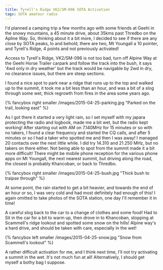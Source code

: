 ```yaml
---
title: Tyrell's Ridge VK2/SM-096 SOTA Activation
tags: SOTA amateur radio
---
```


I'd planned a camping trip a few months ago with some friends at Geehi in the snowy mountains, a 45 minute drive, about 35kms past Thredbo on the Apline Way. So, thinking about it a bit more, I decided to see if there are any close by SOTA peaks, lo and behold, there are two, Mt Youngall a 10 pointer, and Tyrell's Ridge, 4 points and not previously activated!

Access to Tyrell's Ridge, VK2/SM-096 is not too bad, turn off Alpine Way at the Geehi Horse Trailer carpark and follow the track into the bush, it says '4wd only in dry weather' but the track would be navigable by 2wd in dry, no clearance issues, but there are steep sections.

I found a nice spot to park near a ridge that runs up to the top and walked up to the summit, it took me a bit less than an hour, and was a bit of a slog through some wet, thick regrowth from fires in the area some years ago.

{% fancybox right smaller /images/2015-04-25-parking.jpg "Parked on the trail, looking east" %}

As I got there it started a very light rain, so I set myself with my japara protecting the radio and logbook, made me a bit wet, but the radio kept working! After starting out with AM on 7.140MHz for 15 minutes or so with no takers, I found a clear frequency and started the CQ calls, and after 5 minutes or so I had a taker who spotted me and then I was away! I managed 20 contacts over the next little while.  I did try 14.310 and 21.250 MHz, but no takers on there either. Not being able to spot from the summit made it a bit more difficult! There might be mobile phone reception for the various phone apps on Mt Youngall, the next nearest summit, but driving along the road, the closest is probably Khancoban, or back to Thredbo.

{% fancybox right smaller /images/2015-04-25-bush.jpg "Thick bush to traipse through" %}

At some point, the rain started to get a bit heavier, and towards the end of an hour or so, I was very cold and had most definitely had enough of this! I again omitted to take photos of the SOTA station, one day I'll remember it in time!

A careful slog back to the car to a change of clothes and some food! Had to Sit in the car for a bit to warm up, then drove in to Khancoban, stopping at Scammell's ridge lookout and spotted some snow on the hills! Alpine way's a hard drive, and should be taken with care, especially in the wet!

{% fancybox left smaller /images/2015-04-25-snow.jpg "Snow from Scammell's lookout" %}

A rather difficult activation for me, and I think next time, I'll not try activating a summit in the wet. It's not much fun at all! Alternatively, I should get myself a bothy bag I suppose.	
